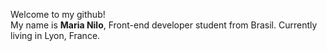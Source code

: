 Welcome to my github! <br>
My name is <b>Maria Nilo</b>, Front-end developer student from Brasil. Currently living in Lyon, France.




<!---
manrianilo/manrianilo is a ✨ special ✨ repository because its `README.md` (this file) appears on your GitHub profile.
You can click the Preview link to take a look at your changes.
--->
